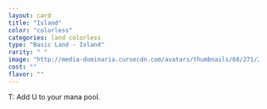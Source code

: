 ```yaml
---
layout: card
title: "Island"
color: "colorless"
categories: land colorless
type: "Basic Land - Island"
rarity: " "
image: "http://media-dominaria.cursecdn.com/avatars/thumbnails/68/271/200/283/635617518358694968.png"
cost: ""
flavor: ""
---
```


<span class="Tap">T</span>: Add <span class="Blue Mana">U</span> to your mana pool.